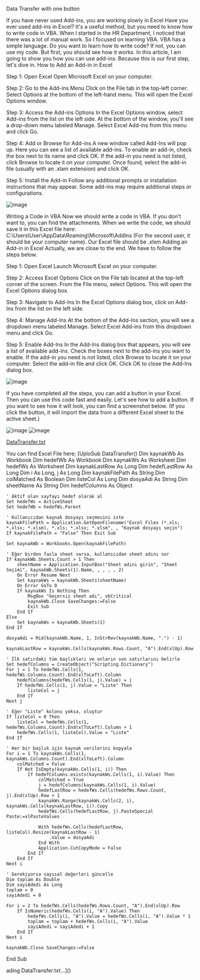 Data Transfer with one button

If you have never used Add-ins, you are working slowly in Excel
Have you ever used add-ins in Excel? It's a useful method, but you need to know how to write code in VBA. When I started in the HR Department, I noticed that there was a lot of manual work. So I focused on learning VBA. VBA has a simple language. Do you want to learn how to write code? If not, you can use my code. But first, you should see how it works.
In this article, I am going to show you how you can use add-ins. Because this is our first step, let's dive in.
How to Add an Add-in in Excel

Step 1: Open Excel
Open Microsoft Excel on your computer.

Step 2: Go to the Add-ins Menu
Click on the File tab in the top-left corner.
Select Options at the bottom of the left-hand menu. This will open the Excel Options window.

Step 3: Access the Add-ins Options
In the Excel Options window, select Add-ins from the list on the left side.
At the bottom of the window, you'll see a drop-down menu labeled Manage. Select Excel Add-ins from this menu and click Go.

Step 4: Add or Browse for Add-ins
A new window called Add-Ins will pop up. Here you can see a list of available add-ins.
To enable an add-in, check the box next to its name and click OK.
If the add-in you need is not listed, click Browse to locate it on your computer. Once found, select the add-in file (usually with an .xlam extension) and click OK.

Step 5: Install the Add-in
Follow any additional prompts or installation instructions that may appear. Some add-ins may require additional steps or configurations.

![image](https://github.com/user-attachments/assets/2fbbd22e-6fd4-4438-be05-4412ae0025df)

Writing a Code in VBA
Now we should write a code in VBA. If you don't want to, you can find the attachments. When we write the code, we should save it in this Excel file here: C:\Users\User\AppData\Roaming\Microsoft\AddIns (For the second user, it should be your computer name). Our Excel file should be .xlsm
Adding an Add-in in Excel
Actually, we are close to the end. We have to follow the steps below.

Step 1: Open Excel
Launch Microsoft Excel on your computer.

Step 2: Access Excel Options
Click on the File tab located at the top-left corner of the screen.
From the File menu, select Options. This will open the Excel Options dialog box.

Step 3: Navigate to Add-Ins
In the Excel Options dialog box, click on Add-Ins from the list on the left side.

Step 4: Manage Add-Ins
At the bottom of the Add-Ins section, you will see a dropdown menu labeled Manage.
Select Excel Add-ins from this dropdown menu and click Go.

Step 5: Enable Add-Ins
In the Add-Ins dialog box that appears, you will see a list of available add-ins.
Check the boxes next to the add-ins you want to enable.
If the add-in you need is not listed, click Browse to locate it on your computer. Select the add-in file and click OK.
Click OK to close the Add-Ins dialog box.

![image](https://github.com/user-attachments/assets/836cdbe5-b931-4b24-ad43-76bb7ed34c9c)


If you have completed all the steps, you can add a button in your Excel. Then you can use this code fast and easily. Let's see how to add a button. If you want to see how it will look, you can find a screenshot below. (If you click the button, it will import the data from a different Excel sheet to the active sheet.)

![image](https://github.com/user-attachments/assets/ba5e14d9-23c2-4874-8332-dc09c4585a11)
![image](https://github.com/user-attachments/assets/ce4be2c0-ab35-45c2-ac37-cdbe447ac75b)

[DataTransfer.txt](https://github.com/user-attachments/files/16578749/DataTransfer.txt)

You can find Excel File here;
[UploSub DataTransfer()
    Dim kaynakWb As Workbook
    Dim hedefWb As Workbook
    Dim kaynakWs As Worksheet
    Dim hedefWs As Worksheet
    Dim kaynakLastRow As Long
    Dim hedefLastRow As Long
    Dim i As Long, j As Long
    Dim kaynakFilePath As String
    Dim colMatched As Boolean
    Dim listeCol As Long
    Dim dosyaAdi As String
    Dim sheetName As String
    Dim hedefColumns As Object
    
    ' Aktif olan sayfayı hedef olarak al
    Set hedefWs = ActiveSheet
    Set hedefWb = hedefWs.Parent
    
    ' Kullanıcıdan kaynak dosyayı seçmesini iste
    kaynakFilePath = Application.GetOpenFilename("Excel Files (*.xls; *.xlsx; *.xlsm), *.xls; *.xlsx; *.xlsm", , "Kaynak dosyayı seçin")
    If kaynakFilePath = "False" Then Exit Sub
    
    Set kaynakWb = Workbooks.Open(kaynakFilePath)
    
    ' Eğer birden fazla sheet varsa, kullanıcıdan sheet adını sor
    If kaynakWb.Sheets.Count > 1 Then
        sheetName = Application.InputBox("Sheet adını girin", "Sheet Seçimi", kaynakWb.Sheets(1).Name, , , , , 2)
        On Error Resume Next
        Set kaynakWs = kaynakWb.Sheets(sheetName)
        On Error GoTo 0
        If kaynakWs Is Nothing Then
            MsgBox "Geçersiz sheet adı", vbCritical
            kaynakWb.Close SaveChanges:=False
            Exit Sub
        End If
    Else
        Set kaynakWs = kaynakWb.Sheets(1)
    End If
    
    dosyaAdi = Mid(kaynakWb.Name, 1, InStrRev(kaynakWb.Name, ".") - 1)
    
    kaynakLastRow = kaynakWs.Cells(kaynakWs.Rows.Count, "A").End(xlUp).Row
    
    ' İlk satırdaki tüm başlıkları ve onların son satırlarını belirle
    Set hedefColumns = CreateObject("Scripting.Dictionary")
    For j = 1 To hedefWs.Cells(1, hedefWs.Columns.Count).End(xlToLeft).Column
        hedefColumns(hedefWs.Cells(1, j).Value) = j
        If hedefWs.Cells(1, j).Value = "Liste" Then
            listeCol = j
        End If
    Next j
    
    ' Eğer "Liste" kolonu yoksa, oluştur
    If listeCol = 0 Then
        listeCol = hedefWs.Cells(1, hedefWs.Columns.Count).End(xlToLeft).Column + 1
        hedefWs.Cells(1, listeCol).Value = "Liste"
    End If
    
    ' Her bir başlık için kaynak verilerini kopyala
    For i = 1 To kaynakWs.Cells(1, kaynakWs.Columns.Count).End(xlToLeft).Column
        colMatched = False
        If Not IsEmpty(kaynakWs.Cells(1, i)) Then
            If hedefColumns.exists(kaynakWs.Cells(1, i).Value) Then
                colMatched = True
                j = hedefColumns(kaynakWs.Cells(1, i).Value)
                hedefLastRow = hedefWs.Cells(hedefWs.Rows.Count, j).End(xlUp).Row + 1
                kaynakWs.Range(kaynakWs.Cells(2, i), kaynakWs.Cells(kaynakLastRow, i)).Copy
                hedefWs.Cells(hedefLastRow, j).PasteSpecial Paste:=xlPasteValues
                
                With hedefWs.Cells(hedefLastRow, listeCol).Resize(kaynakLastRow - 1)
                    .Value = dosyaAdi
                End With
                Application.CutCopyMode = False
            End If
        End If
    Next i
    
    ' Gerekiyorsa sayısal değerleri güncelle
    Dim toplam As Double
    Dim sayiAdedi As Long
    toplam = 0
    sayiAdedi = 0
    
    For i = 2 To hedefWs.Cells(hedefWs.Rows.Count, "A").End(xlUp).Row
        If IsNumeric(hedefWs.Cells(i, "A").Value) Then
            hedefWs.Cells(i, "A").Value = hedefWs.Cells(i, "A").Value * 1
            toplam = toplam + hedefWs.Cells(i, "A").Value
            sayiAdedi = sayiAdedi + 1
        End If
    Next i
    
    kaynakWb.Close SaveChanges:=False

End Sub

ading DataTransfer.txt…]()

